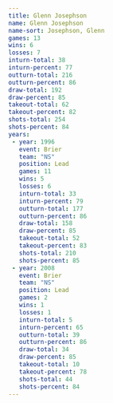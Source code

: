 ```yaml
---
title: Glenn Josephson
name: Glenn Josephson
name-sort: Josephson, Glenn
games: 13
wins: 6
losses: 7
inturn-total: 38
inturn-percent: 77
outturn-total: 216
outturn-percent: 86
draw-total: 192
draw-percent: 85
takeout-total: 62
takeout-percent: 82
shots-total: 254
shots-percent: 84
years:
 - year: 1996
   event: Brier
   team: "NS"
   position: Lead
   games: 11
   wins: 5
   losses: 6
   inturn-total: 33
   inturn-percent: 79
   outturn-total: 177
   outturn-percent: 86
   draw-total: 158
   draw-percent: 85
   takeout-total: 52
   takeout-percent: 83
   shots-total: 210
   shots-percent: 85
 - year: 2008
   event: Brier
   team: "NS"
   position: Lead
   games: 2
   wins: 1
   losses: 1
   inturn-total: 5
   inturn-percent: 65
   outturn-total: 39
   outturn-percent: 86
   draw-total: 34
   draw-percent: 85
   takeout-total: 10
   takeout-percent: 78
   shots-total: 44
   shots-percent: 84
---
```


